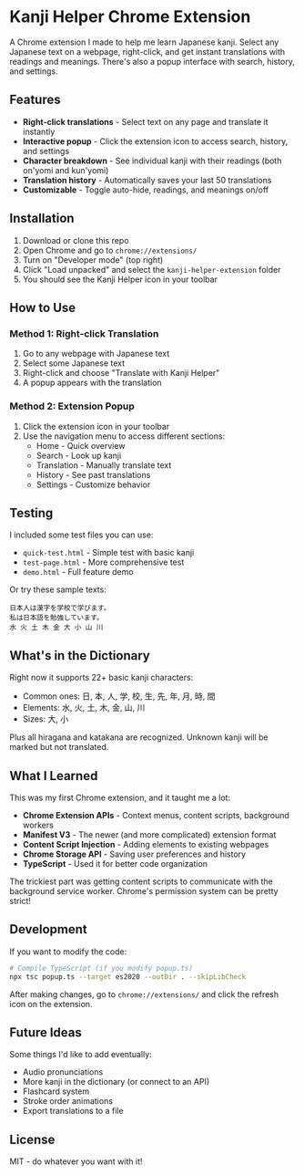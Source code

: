 # Kanji Helper Chrome Extension

A Chrome extension I made to help me learn Japanese kanji. Select any Japanese text on a webpage, right-click, and get instant translations with readings and meanings. There's also a popup interface with search, history, and settings.

## Features

- **Right-click translations** - Select text on any page and translate it instantly
- **Interactive popup** - Click the extension icon to access search, history, and settings
- **Character breakdown** - See individual kanji with their readings (both on'yomi and kun'yomi)
- **Translation history** - Automatically saves your last 50 translations
- **Customizable** - Toggle auto-hide, readings, and meanings on/off

## Installation

1. Download or clone this repo
2. Open Chrome and go to `chrome://extensions/`
3. Turn on "Developer mode" (top right)
4. Click "Load unpacked" and select the `kanji-helper-extension` folder
5. You should see the Kanji Helper icon in your toolbar

## How to Use

### Method 1: Right-click Translation
1. Go to any webpage with Japanese text
2. Select some Japanese text
3. Right-click and choose "Translate with Kanji Helper"
4. A popup appears with the translation

### Method 2: Extension Popup
1. Click the extension icon in your toolbar
2. Use the navigation menu to access different sections:
   - Home - Quick overview
   - Search - Look up kanji
   - Translation - Manually translate text
   - History - See past translations
   - Settings - Customize behavior

## Testing

I included some test files you can use:
- `quick-test.html` - Simple test with basic kanji
- `test-page.html` - More comprehensive test
- `demo.html` - Full feature demo

Or try these sample texts:
```
日本人は漢字を学校で学びます。
私は日本語を勉強しています。
水 火 土 木 金 大 小 山 川
```

## What's in the Dictionary

Right now it supports 22+ basic kanji characters:
- Common ones: 日, 本, 人, 学, 校, 生, 先, 年, 月, 時, 間
- Elements: 水, 火, 土, 木, 金, 山, 川
- Sizes: 大, 小

Plus all hiragana and katakana are recognized. Unknown kanji will be marked but not translated.

## What I Learned

This was my first Chrome extension, and it taught me a lot:

- **Chrome Extension APIs** - Context menus, content scripts, background workers
- **Manifest V3** - The newer (and more complicated) extension format
- **Content Script Injection** - Adding elements to existing webpages
- **Chrome Storage API** - Saving user preferences and history
- **TypeScript** - Used it for better code organization

The trickiest part was getting content scripts to communicate with the background service worker. Chrome's permission system can be pretty strict!

## Development

If you want to modify the code:

```bash
# Compile TypeScript (if you modify popup.ts)
npx tsc popup.ts --target es2020 --outDir . --skipLibCheck
```

After making changes, go to `chrome://extensions/` and click the refresh icon on the extension.

## Future Ideas

Some things I'd like to add eventually:
- Audio pronunciations
- More kanji in the dictionary (or connect to an API)
- Flashcard system
- Stroke order animations
- Export translations to a file

## License

MIT - do whatever you want with it!
